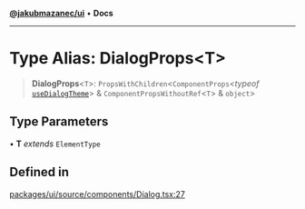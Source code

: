 [**@jakubmazanec/ui**](../README.md) • **Docs**

---

# Type Alias: DialogProps\<T\>

> **DialogProps**\<`T`\>: `PropsWithChildren`\<`ComponentProps`\<_typeof_
> [`useDialogTheme`](../functions/useDialogTheme.md)\> & `ComponentPropsWithoutRef`\<`T`\> &
> `object`\>

## Type Parameters

• **T** _extends_ `ElementType`

## Defined in

[packages/ui/source/components/Dialog.tsx:27](https://github.com/jakubmazanec/tools/blob/4ad59c6b8eb7868ab1902d25f4c1aae28b28a6e4/packages/ui/source/components/Dialog.tsx#L27)
